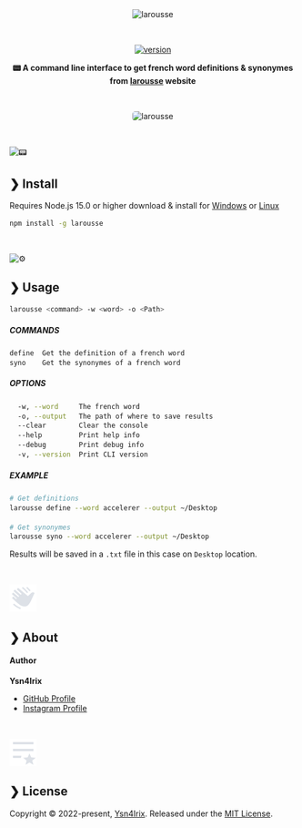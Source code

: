 <p align="center">
 <img width="300px" src="https://res.cloudinary.com/ydevcloud/image/upload/v1666980303/yassi/iusopv68mb8pbelbaayq.svg" align="center" alt="larousse" />
</p>

<br/>

<p align="center">
  <a href="https://npmjs.org/package/larousse">
    <img src="https://img.shields.io/npm/v/larousse.svg" alt="version">
  </a>
</p>

<p align="center">
  <b>📟 A command line interface to get french word definitions & synonymes from
  <a href='https://www.larousse.fr' target='_blank'>larousse</a> website
  </b>
</p>

<br>

<p align="center">
  <img src="https://res.cloudinary.com/ydevcloud/image/upload/v1666982656/yassi/wvj6qk0ifkg8kak5cpw9.gif" alt="larousse" width="450" style="border-radius: 5px;"><br>
</p>

<br>

![📟](https://res.cloudinary.com/ydevcloud/image/upload/v1656874185/asm9cp84cbuuqmarw9wq.png)

## ❯ Install

Requires Node.js 15.0 or higher download & install for [Windows](https://nodejs.org/en/download/) or [Linux](https://nodejs.org/en/download/)

```sh
npm install -g larousse
```

<br>

![⚙️](https://res.cloudinary.com/ydevcloud/image/upload/v1656874522/fmfktytvymbnnc0fg4zz.png)

## ❯ Usage

```sh
larousse <command> -w <word> -o <Path>
```

##### COMMANDS

```sh
define  Get the definition of a french word
syno    Get the synonymes of a french word
```

##### OPTIONS

```sh
  -w, --word     The french word
  -o, --output   The path of where to save results
  --clear        Clear the console
  --help         Print help info
  --debug        Print debug info
  -v, --version  Print CLI version
```

##### EXAMPLE

```sh
# Get definitions
larousse define --word accelerer --output ~/Desktop

# Get synonymes
larousse syno --word accelerer --output ~/Desktop
```

Results will be saved in a `.txt` file in this case on `Desktop` location.

<br>

![🙌](https://raw.githubusercontent.com/ahmadawais/stuff/master/images/git/connect.png)

## ❯ About

#### Author

**Ysn4Irix**

-   [GitHub Profile](https://github.com/Ysn4irix)
-   [Instagram Profile](https://instagram.com/ysn.irix)

<br>

![📃](https://raw.githubusercontent.com/ahmadawais/stuff/master/images/git/license.png)

## ❯ License

Copyright © 2022-present, [Ysn4Irix](https://github.com/Ysn4Irix).
Released under the [MIT License](LICENSE).
